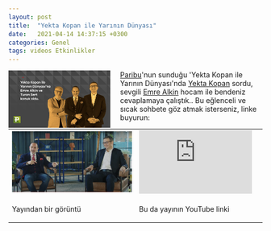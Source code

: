 ```yaml
---
layout: post
title:  "Yekta Kopan ile Yarının Dünyası"
date:   2021-04-14 14:37:15 +0300
categories: Genel
tags: videos Etkinlikler
---
```


<img align="left" src="/assets/yekta_kopan_poster_800.jpg" style="width:40%; padding-right:20px"> [Paribu](https://twitter.com/ParibuCom)'nun sunduğu 'Yekta Kopan ile Yarının Dünyası'nda [Yekta Kopan](https://twitter.com/yektakopan) sordu, sevgili [Emre Alkin](https://twitter.com/emrealkin1969) hocam ile bendeniz cevaplamaya çalıştık.. Bu eğlenceli ve sıcak sohbete göz atmak isterseniz, linke buyurun: 
&nbsp;

<table><tr><td style="width:50%">
<img src="/assets/Yekta_kopan_yayin_800.png">
</td>
<td style="width:50%">
<iframe width="224" height="126" src="https://www.youtube.com/embed/9aYCmifx1oU" frameborder="0" allowfullscreen></iframe></td></tr>
<tr><td style="width:50%; vertical-align:top">
<p>
Yayından bir görüntü 
</p></td>
<td style="width:50%; vertical-align:top">
<p>Bu da yayının YouTube linki</p>
</td></tr> 
</table>
